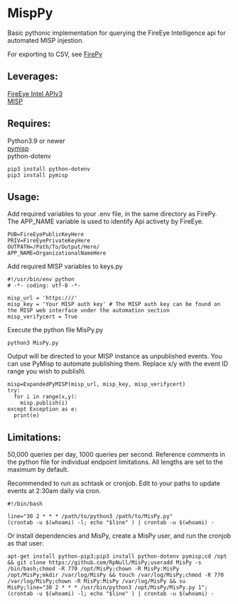 # MispPy
Basic pythonic implementation for querying the FireEye Intelligence api for automated MISP injestion.

For exporting to CSV, see [FirePy](https://github.com/RpNull/FirePy)


## Leverages:

  [FireEye Intel APIv3](https://api.intelligence.fireeye.com/docs#introduction-intel-apiv3)\
  [MISP](https://www.misp-project.org/documentation/)

## Requires:
  Python3.9 or newer\
  [pymisp](https://pymisp.readthedocs.io/en/latest/)\
  python-dotenv

`pip3 install python-dotenv`  
`pip3 install pymisp`


## Usage:
Add required variables to your .env file, in the same directory as FirePy.\
The APP_NAME variable is used to identify Api activety by FireEye.
```
PUB=FireEyePublicKeyHere
PRIV=FireEyePrivateKeyHere
OUTPATH=/Path/To/Output/Here/
APP_NAME=OrganizationalNameHere
```
Add required MISP variables to keys.py
```
#!/usr/bin/env python
# -*- coding: utf-8 -*-

misp_url = 'https:///'
misp_key = 'Your MISP auth key' # The MISP auth key can be found on the MISP web interface under the automation section
misp_verifycert = True
```


Execute the python file MisPy.py

`python3 MisPy.py`

Output will be directed to your MISP instance as unpublished events. You can use PyMisp to automate publishing them. Replace x/y with the event ID range you wish to publish\
```
misp=ExpandedPyMISP(misp_url, misp_key, misp_verifycert)
try:
  for i in range(x,y):
    misp.publish(i)
except Exception as e:
  print(e)
```

## Limitations:

50,000 queries per day, 1000 queries per second. Reference comments in the python file for individual endpoint limitations. All lengths are set to the maximum by default.

Recommended to run as schtask or cronjob. Edit to your paths to update events at 2:30am daily via cron.
```
#!/bin/bash

line="30 2 * * * /path/to/python3 /path/to/MisPy.py"
(crontab -u $(whoami) -l; echo "$line" ) | crontab -u $(whoami) -
```

Or install dependencies and MisPy, create a MisPy user, and run the cronjob as that user:
```
apt-get install python-pip3;pip3 install python-dotenv pymisp;cd /opt && git clone https://github.com/RpNull/MisPy;useradd MisPy -s /bin/bash;chmod -R 770 /opt/MisPy;chown -R MisPy:MisPy /opt/MisPy;mkdir /var/log/MisPy && touch /var/log/MisPy;chmod -R 770 /var/log/MisPy;chown -R MisPy:MisPy /var/log/MisPy && su MisPy;line="30 2 * * * /usr/bin/python3 /opt/MisPy/MisPy.py 1";(crontab -u $(whoami) -l; echo "$line" ) | crontab -u $(whoami) -
```


